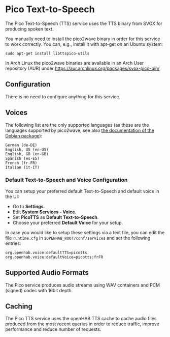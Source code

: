 # Pico Text-to-Speech

The Pico Text-to-Speech (TTS) service uses the TTS binary from SVOX for producing spoken text.

You manually need to install the pico2wave binary in order for this service to work correctly. You can,
e.g., install it with apt-get on an Ubuntu system:

```
sudo apt-get install libttspico-utils
```

In Arch Linux the pico2wave binaries are available in an Arch User repository (AUR) under
https://aur.archlinux.org/packages/svox-pico-bin/

## Configuration

There is no need to configure anything for this service.

## Voices

The following list are the only supported languages (as these are the languages supported by
pico2wave, see also [the documentation of the Debian package](https://packages.debian.org/de/wheezy/libttspico-utils)):

```
German (de-DE)
English, US (en-US)
English, GB (en-GB)
Spanish (es-ES)
French (fr-FR)
Italian (it-IT)
```

### Default Text-to-Speech and Voice Configuration

You can setup your preferred default Text-to-Speech and default voice in the UI:

* Go to **Settings**.
* Edit **System Services - Voice**.
* Set **PicoTTS** as **Default Text-to-Speech**.
* Choose your preferred **Default Voice** for your setup.

In case you would like to setup these settings via a text file, you can edit the file `runtime.cfg` in `$OPENHAB_ROOT/conf/services` and set the following entries:

```
org.openhab.voice:defaultTTS=picotts
org.openhab.voice:defaultVoice=picotts:frFR
```

## Supported Audio Formats

The Pico service produces audio streams using WAV containers and PCM (signed) codec with 16bit depth.

## Caching

The Pico TTS service uses the openHAB TTS cache to cache audio files produced from the most recent queries in order to reduce traffic, improve performance and reduce number of requests.

